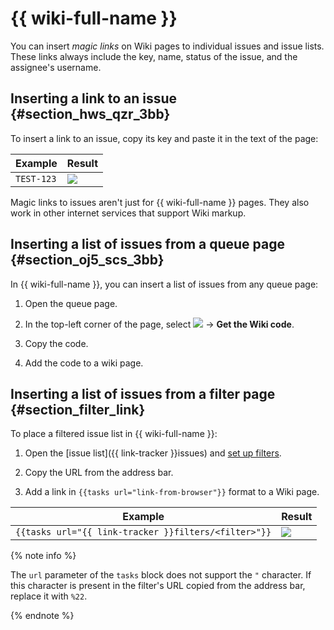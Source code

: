 # {{ wiki-full-name }}

You can insert _magic links_ on Wiki pages to individual issues and issue lists. These links always include the key, name, status of the issue, and the assignee's username.

## Inserting a link to an issue {#section_hws_qzr_3bb}

To insert a link to an issue, copy its key and paste it in the text of the page:

| Example | Result |
----- | -----
| ``` TEST-123 ``` | ![](../../_assets/tracker/magic-link.png) |


Magic links to issues aren't just for {{ wiki-full-name }} pages. They also work in other internet services that support Wiki markup.

## Inserting a list of issues from a queue page {#section_oj5_scs_3bb}

In {{ wiki-full-name }}, you can insert a list of issues from any queue page:

1. Open the queue page.

1. In the top-left corner of the page, select ![](../../_assets/tracker/icon-settings2.png) → **Get the Wiki code**.

1. Copy the code.

1. Add the code to a wiki page.

## Inserting a list of issues from a filter page {#section_filter_link}

To place a filtered issue list in {{ wiki-full-name }}:

1. Open the [issue list]({{ link-tracker }}issues) and [set up filters](create-filter.md).

1. Copy the URL from the address bar.

1. Add a link in ``` {{tasks url="link-from-browser"}} ``` format to a Wiki page.

| Example | Result |
----- | -----
| ``` {{tasks url="{{ link-tracker }}filters/<filter>"}} ``` | ![](../../_assets/tracker/magic-tickets-list.png) |

{% note info %}

The `url` parameter of the `tasks` block does not support the `"` character. If this character is present in the filter's URL copied from the address bar, replace it with `%22`.

{% endnote %}

